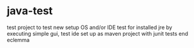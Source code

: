 # java-test
test project to test new setup OS and/or IDE
test for installed jre by executing simple gui, test ide
set up as maven project with junit tests end eclemma
